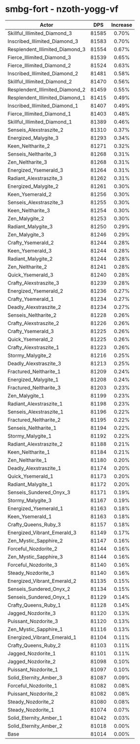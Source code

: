 # smbg-fort - nzoth-yogg-vf
| Actor | DPS | Increase |
|---|:---:|:---:|
|Skillful_Illimited_Diamond_3|81585|0.70%|
|Inscribed_Illimited_Diamond_3|81583|0.70%|
|Resplendent_Illimited_Diamond_3|81554|0.67%|
|Fierce_Illimited_Diamond_3|81539|0.65%|
|Fierce_Illimited_Diamond_2|81524|0.63%|
|Inscribed_Illimited_Diamond_2|81481|0.58%|
|Skillful_Illimited_Diamond_2|81470|0.56%|
|Resplendent_Illimited_Diamond_2|81459|0.55%|
|Resplendent_Illimited_Diamond_1|81415|0.49%|
|Inscribed_Illimited_Diamond_1|81407|0.49%|
|Fierce_Illimited_Diamond_1|81403|0.48%|
|Skillful_Illimited_Diamond_1|81389|0.46%|
|Senseis_Alexstraszite_2|81310|0.37%|
|Energized_Malygite_3|81293|0.34%|
|Keen_Neltharite_2|81271|0.32%|
|Senseis_Neltharite_3|81268|0.31%|
|Zen_Neltharite_3|81268|0.31%|
|Energized_Ysemerald_3|81264|0.31%|
|Radiant_Alexstraszite_3|81262|0.31%|
|Energized_Malygite_2|81261|0.30%|
|Keen_Ysemerald_2|81256|0.30%|
|Senseis_Alexstraszite_3|81255|0.30%|
|Keen_Neltharite_3|81254|0.30%|
|Zen_Malygite_2|81253|0.30%|
|Radiant_Malygite_3|81250|0.29%|
|Zen_Malygite_3|81246|0.29%|
|Crafty_Ysemerald_2|81244|0.28%|
|Keen_Ysemerald_3|81244|0.28%|
|Radiant_Malygite_2|81244|0.28%|
|Zen_Neltharite_2|81241|0.28%|
|Quick_Ysemerald_3|81240|0.28%|
|Crafty_Alexstraszite_3|81239|0.28%|
|Energized_Ysemerald_2|81236|0.27%|
|Crafty_Ysemerald_1|81234|0.27%|
|Deadly_Alexstraszite_2|81234|0.27%|
|Senseis_Neltharite_2|81228|0.26%|
|Crafty_Alexstraszite_2|81226|0.26%|
|Crafty_Ysemerald_3|81225|0.26%|
|Quick_Ysemerald_2|81225|0.26%|
|Crafty_Alexstraszite_1|81223|0.26%|
|Stormy_Malygite_2|81216|0.25%|
|Deadly_Alexstraszite_3|81213|0.25%|
|Fractured_Neltharite_1|81209|0.24%|
|Energized_Malygite_1|81208|0.24%|
|Fractured_Neltharite_3|81203|0.23%|
|Zen_Malygite_1|81199|0.23%|
|Radiant_Alexstraszite_1|81198|0.23%|
|Senseis_Alexstraszite_1|81196|0.22%|
|Fractured_Neltharite_2|81195|0.22%|
|Senseis_Neltharite_1|81194|0.22%|
|Stormy_Malygite_1|81192|0.22%|
|Radiant_Alexstraszite_2|81188|0.21%|
|Keen_Neltharite_1|81184|0.21%|
|Zen_Neltharite_1|81180|0.20%|
|Deadly_Alexstraszite_1|81174|0.20%|
|Quick_Ysemerald_1|81173|0.20%|
|Radiant_Malygite_1|81172|0.20%|
|Senseis_Sundered_Onyx_3|81171|0.19%|
|Stormy_Malygite_3|81167|0.19%|
|Energized_Ysemerald_1|81163|0.18%|
|Keen_Ysemerald_1|81163|0.18%|
|Crafty_Queens_Ruby_3|81157|0.18%|
|Energized_Vibrant_Emerald_3|81149|0.17%|
|Zen_Mystic_Sapphire_2|81147|0.16%|
|Forceful_Nozdorite_2|81144|0.16%|
|Zen_Mystic_Sapphire_3|81144|0.16%|
|Forceful_Nozdorite_3|81140|0.16%|
|Steady_Nozdorite_3|81140|0.16%|
|Energized_Vibrant_Emerald_2|81135|0.15%|
|Senseis_Sundered_Onyx_2|81134|0.15%|
|Senseis_Sundered_Onyx_1|81129|0.14%|
|Crafty_Queens_Ruby_1|81128|0.14%|
|Jagged_Nozdorite_3|81120|0.13%|
|Puissant_Nozdorite_3|81120|0.13%|
|Zen_Mystic_Sapphire_1|81116|0.13%|
|Energized_Vibrant_Emerald_1|81104|0.11%|
|Crafty_Queens_Ruby_2|81103|0.11%|
|Jagged_Nozdorite_1|81101|0.11%|
|Jagged_Nozdorite_2|81098|0.10%|
|Puissant_Nozdorite_1|81097|0.10%|
|Solid_Eternity_Amber_3|81087|0.09%|
|Forceful_Nozdorite_1|81082|0.08%|
|Puissant_Nozdorite_2|81082|0.08%|
|Steady_Nozdorite_2|81080|0.08%|
|Steady_Nozdorite_1|81074|0.07%|
|Solid_Eternity_Amber_1|81042|0.03%|
|Solid_Eternity_Amber_2|81018|0.00%|
|Base|81014|0.00%|
